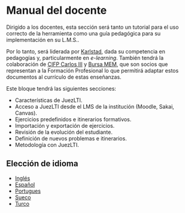 # Manual del docente

Dirigido a los docentes, esta secci&oacute;n ser&aacute; tanto un tutorial para el uso correcto de la herramienta como una gu&iacute;a pedag&oacute;gica para su implementaci&oacute;n en su L.M.S..

Por lo tanto, será liderada por [Karlstad](http://www.kau.se/), dada su competencia en pedagog&iacute;as y, particularmente en _e-learning_. Tambi&eacute;n tendr&aacute; la colaboraci&oacute;n de [CIFP Carlos III](https://cifpcarlos3.es/) y [Bursa MEM](http://bursa.meb.gov.tr/), que son socios que representan a la Formaci&oacute;n Profesional lo que permitir&aacute; adaptar estos documentos al curr&iacute;culo de estas ense&ntilde;anzas.

Este bloque tendr&aacute; las siguientes secciones:

- Caracter&iacute;sticas de JuezLTI.
- Acceso a JuezLTI desde el LMS de la instituci&oacute;n (Moodle, Sakai, Canvas).
- Ejercicios predefinidos e itinerarios formativos.
- Importaci&oacute;n y exportaci&oacute;n de ejercicios.
- Revisi&oacute;n de la evoluci&oacute;n del estudiante.
- Definici&oacute;n de nuevos problemas e itinerarios.
- Metodolog&iacute;a con JuezLTI.

## Elecci&oacute;n de idioma
- [Inglés](README.md)
- [Español](README_es.md)
- [Portugues](README_pt.md)
- [Sueco](README_sv.md)
- [Turco](README_tr.md)
